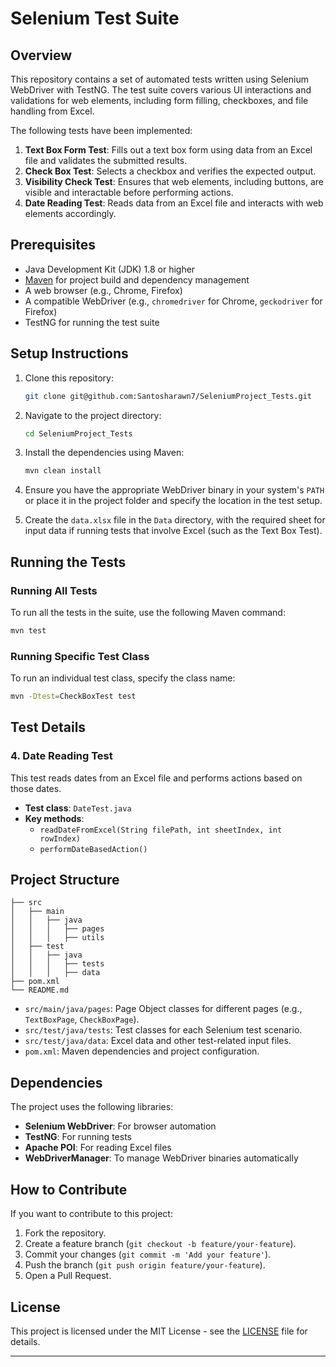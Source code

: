 # Selenium Test Suite

## Overview
This repository contains a set of automated tests written using Selenium WebDriver with TestNG. The test suite covers various UI interactions and validations for web elements, including form filling, checkboxes, and file handling from Excel.

The following tests have been implemented:
1. **Text Box Form Test**: Fills out a text box form using data from an Excel file and validates the submitted results.
2. **Check Box Test**: Selects a checkbox and verifies the expected output.
3. **Visibility Check Test**: Ensures that web elements, including buttons, are visible and interactable before performing actions.
4. **Date Reading Test**: Reads data from an Excel file and interacts with web elements accordingly.

## Prerequisites
- Java Development Kit (JDK) 1.8 or higher
- [Maven](https://maven.apache.org/) for project build and dependency management
- A web browser (e.g., Chrome, Firefox)
- A compatible WebDriver (e.g., `chromedriver` for Chrome, `geckodriver` for Firefox)
- TestNG for running the test suite

## Setup Instructions

1. Clone this repository:
    ```bash
    git clone git@github.com:Santosharawn7/SeleniumProject_Tests.git
    ```

2. Navigate to the project directory:
    ```bash
    cd SeleniumProject_Tests
    ```

3. Install the dependencies using Maven:
    ```bash
    mvn clean install
    ```

4. Ensure you have the appropriate WebDriver binary in your system's `PATH` or place it in the project folder and specify the location in the test setup.

5. Create the `data.xlsx` file in the `Data` directory, with the required sheet for input data if running tests that involve Excel (such as the Text Box Test).

## Running the Tests

### Running All Tests
To run all the tests in the suite, use the following Maven command:
```bash
mvn test
```

### Running Specific Test Class
To run an individual test class, specify the class name:
```bash
mvn -Dtest=CheckBoxTest test
```

## Test Details


### 4. **Date Reading Test**
This test reads dates from an Excel file and performs actions based on those dates.

- **Test class**: `DateTest.java`
- **Key methods**:
    - `readDateFromExcel(String filePath, int sheetIndex, int rowIndex)`
    - `performDateBasedAction()`

## Project Structure

```
├── src
│   ├── main
│   │   ├── java
│   │   │   ├── pages
│   │   │   ├── utils
│   ├── test
│   │   ├── java
│   │   │   ├── tests
│   │   │   ├── data
├── pom.xml
└── README.md
```

- `src/main/java/pages`: Page Object classes for different pages (e.g., `TextBoxPage`, `CheckBoxPage`).
- `src/test/java/tests`: Test classes for each Selenium test scenario.
- `src/test/java/data`: Excel data and other test-related input files.
- `pom.xml`: Maven dependencies and project configuration.

## Dependencies
The project uses the following libraries:
- **Selenium WebDriver**: For browser automation
- **TestNG**: For running tests
- **Apache POI**: For reading Excel files
- **WebDriverManager**: To manage WebDriver binaries automatically

## How to Contribute
If you want to contribute to this project:
1. Fork the repository.
2. Create a feature branch (`git checkout -b feature/your-feature`).
3. Commit your changes (`git commit -m 'Add your feature'`).
4. Push the branch (`git push origin feature/your-feature`).
5. Open a Pull Request.

## License
This project is licensed under the MIT License - see the [LICENSE](LICENSE) file for details.

---